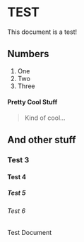# TEST

This document is a test!

## Numbers

1. One
2. Two
3. Three

#### Pretty Cool Stuff

> Kind of cool...

## And other stuff

### Test 3

#### Test 4

##### Test 5

###### Test 6

Test Document
